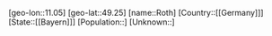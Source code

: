 ﻿---
location: [49.25,11.05]
type: City
tags:
- geo/City


SpocWebEntityId: 33784
isDeleted: false
confidential: public

---
[geo-lon::11.05]
[geo-lat::49.25]
[name::Roth]
[Country::[[Germany]]]
[State::[[Bayern]]]
[Population::]
[Unknown::]

